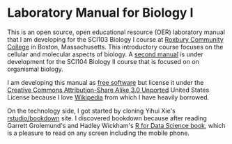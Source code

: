 # Laboratory Manual for Biology I

This is an open source, open educational resource (OER) laboratory manual that I am  developing for the SCI103 Biology I course at [Roxbury Community College](http://www.rcc.mass.edu/) in Boston, Massachusetts. This introductory course focuses on the cellular and molecular aspects of biology. A [second manual](https://github.com/nikolaussucher/bio-two) is under development for the SCI104 Biology II course that is focused on on organismal biology.

I am developing this manual as [free software](https://www.gnu.org/philosophy/free-sw.en.html) but license it under the [Creative Commons Attribution-Share Alike 3.0 Unported](https://creativecommons.org/licenses/by-sa/3.0/deed.en) United States License because I love [Wikipedia](https://www.wikipedia.org) from which I have heavily borrowed.

On the technology side, I got started by cloning Yihui Xie's [rstudio/bookdown](https://github.com/rstudio/bookdown) site. I discovered bookdown because after reading Garrett Grolemund's and Hadley Wickham's [R for Data Science book](http://r4ds.had.co.nz), which is a pleasure to read on any screen including the mobile phone.
